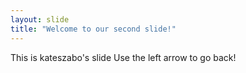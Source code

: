 ```yaml
---
layout: slide
title: "Welcome to our second slide!"
---
```

This is kateszabo's slide
Use the left arrow to go back!